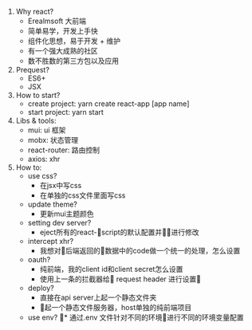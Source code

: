 1. Why react?
    * Erealmsoft 大前端
    * 简单易学，开发上手快
    * 组件化思想，易于开发 + 维护
    * 有一个强大成熟的社区
    * 数不胜数的第三方包以及应用
2. Prequest?
    * ES6+
    * JSX
3. How to start?
    * create project: yarn create react-app [app name]
    * start project: yarn start
4. Libs & tools:
    * mui: ui 框架
    * mobx: 状态管理
    * react-router: 路由控制
    * axios: xhr
5. How to:
    * use css?
        * 在jsx中写css
        * 在单独的css文件里面写css
    * update theme?
        * 更新mui主题颜色
    * setting dev server?
        * eject所有的react-script的默认配置并进行修改
    * intercept xhr?
        * 我想对后端返回的数据中的code做一个统一的处理，怎么设置
    * oauth?
        * 纯前端，我的client id和client secret怎么设置
        * 使用上一条的拦截器给 request header 进行设置
    * deploy?
        * 直接在api server上起一个静态文件夹
        * 起一个静态文件服务器，host单独的纯前端项目
    * use env?
        * 通过.env 文件针对不同的环境进行不同的环境变量配置
